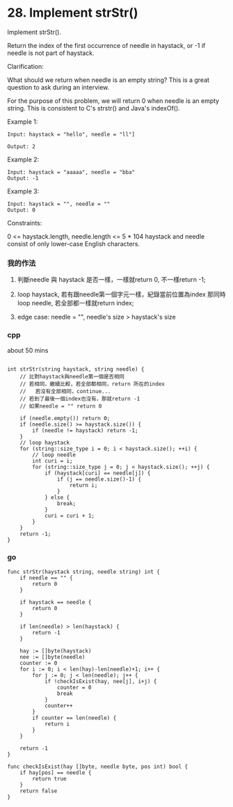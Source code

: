 # 28. Implement strStr()

Implement strStr().

Return the index of the first occurrence of needle in haystack, or -1 if needle is not part of haystack.

Clarification:

What should we return when needle is an empty string? This is a great question to ask during an interview.

For the purpose of this problem, we will return 0 when needle is an empty string. This is consistent to C's strstr() and Java's indexOf().

Example 1:
```
Input: haystack = "hello", needle = "ll"]

Output: 2
```
Example 2:
```
Input: haystack = "aaaaa", needle = "bba"
Output: -1
```
Example 3:
```
Input: haystack = "", needle = ""
Output: 0
```

Constraints:

0 <= haystack.length, needle.length <= 5 * 104
haystack and needle consist of only lower-case English characters.

### 我的作法

1. 判斷needle 與 haystack 是否一樣，一樣就return 0, 不一樣return -1;

2. loop haystack, 若有跟needle第一個字元一樣，紀錄當前位置為index
那同時loop needle, 若全部都一樣就return index;

3. edge case: 
needle = "",
needle's size > haystack's size

### cpp 

about 50 mins

```cpp=

int strStr(string haystack, string needle) {
    // 比對haystack與needle第一個是否相同
    // 若相同，繼續比較，若全部都相同，return 所在的index
    //   若沒有全部相同，continue...
    // 若到了最後一個index也沒有，那就return -1
    // 如果needle = "" return 0

    if (needle.empty()) return 0;
    if (needle.size() >= haystack.size()) {
        if (needle != haystack) return -1;
    }
    // loop haystack
    for (string::size_type i = 0; i < haystack.size(); ++i) {
        // loop needle
        int curi = i;
        for (string::size_type j = 0; j < haystack.size(); ++j) {
            if (haystack[curi] == needle[j]) {
                if (j == needle.size()-1) {
                    return i;
                }
            } else {
                break;
            }
            curi = curi + 1;
        }
    }
    return -1;
}
```

### go

```golang=
func strStr(haystack string, needle string) int {
	if needle == "" {
		return 0
	}

	if haystack == needle {
		return 0
	}

	if len(needle) > len(haystack) {
		return -1
	}

	hay := []byte(haystack)
	nee := []byte(needle)
	counter := 0
	for i := 0; i < len(hay)-len(needle)+1; i++ {
		for j := 0; j < len(needle); j++ {
			if !checkIsExist(hay, nee[j], i+j) {
				counter = 0
				break
			}
			counter++
		}
		if counter == len(needle) {
			return i
		}
	}

	return -1
}

func checkIsExist(hay []byte, needle byte, pos int) bool {
	if hay[pos] == needle {
		return true
	}
	return false
}
```